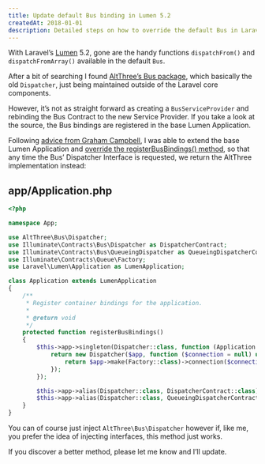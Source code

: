 ```yaml
---
title: Update default Bus binding in Lumen 5.2
createdAt: 2018-01-01
description: Detailed steps on how to override the default Bus in Laravel's Lumen 5.2
---
```


With Laravel’s [Lumen](https://lumen.laravel.com) 5.2, gone are the handy functions `dispatchFrom()` and `dispatchFromArray()` available in the default `Bus`.

After a bit of searching I found [AltThree’s Bus package](https://github.com/altthree/bus), which basically the old `Dispatcher`, just being maintained outside of the Laravel core components.

However, it’s not as straight forward as creating a `BusServiceProvider` and rebinding the Bus Contract to the new Service Provider. If you take a look at the source, the Bus bindings are registered in the base Lumen Application.

Following [advice from Graham Campbell](https://github.com/laravel/lumen-framework/issues/334#issuecomment-173157215https://github.com/laravel/lumen-framework/issues/334#issuecomment-173157215), I was able to extend the base Lumen Application and [override the registerBusBindings() method](https://github.com/laravel/lumen-framework/blob/5.2/src/Application.php#L249), so that any time the Bus’ Dispatcher Interface is requested, we return the AltThree implementation instead:

## app/Application.php

```php
<?php

namespace App;

use AltThree\Bus\Dispatcher;
use Illuminate\Contracts\Bus\Dispatcher as DispatcherContract;
use Illuminate\Contracts\Bus\QueueingDispatcher as QueueingDispatcherContract;
use Illuminate\Contracts\Queue\Factory;
use Laravel\Lumen\Application as LumenApplication;

class Application extends LumenApplication
{
    /**
     * Register container bindings for the application.
     *
     * @return void
     */
    protected function registerBusBindings()
    {
        $this->app->singleton(Dispatcher::class, function (Application $app) {
            return new Dispatcher($app, function ($connection = null) use ($app) {
                return $app->make(Factory::class)->connection($connection);
            });
        });

        $this->app->alias(Dispatcher::class, DispatcherContract::class);
        $this->app->alias(Dispatcher::class, QueueingDispatcherContract::class);
    }
}
```

You can of course just inject `AltThree\Bus\Dispatcher` however if, like me, you prefer the idea of injecting interfaces, this method just works.

If you discover a better method, please let me know and I’ll update.
